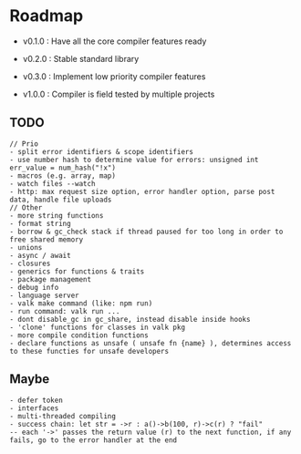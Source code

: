 
# Roadmap

- v0.1.0 : Have all the core compiler features ready

- v0.2.0 : Stable standard library

- v0.3.0 : Implement low priority compiler features

- v1.0.0 : Compiler is field tested by multiple projects

## TODO

```
// Prio
- split error identifiers & scope identifiers
- use number hash to determine value for errors: unsigned int err_value = num_hash("!x")
- macros (e.g. array, map)
- watch files --watch
- http: max request size option, error handler option, parse post data, handle file uploads
// Other
- more string functions
- format string
- borrow & gc_check stack if thread paused for too long in order to free shared memory 
- unions
- async / await
- closures
- generics for functions & traits
- package management
- debug info
- language server
- valk make command (like: npm run)
- run command: valk run ...
- dont disable_gc in gc_share, instead disable inside hooks 
- 'clone' functions for classes in valk pkg
- more compile condition functions
- declare functions as unsafe ( unsafe fn {name} ), determines access to these functies for unsafe developers
```

## Maybe

```
- defer token
- interfaces
- multi-threaded compiling
- success chain: let str = ->r : a()->b(100, r)->c(r) ? "fail"
-- each '->' passes the return value (r) to the next function, if any fails, go to the error handler at the end
```